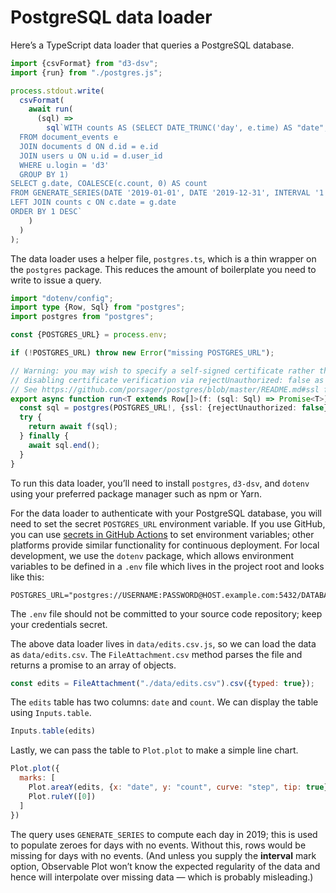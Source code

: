 # PostgreSQL data loader

Here’s a TypeScript data loader that queries a PostgreSQL database.

```ts run=false
import {csvFormat} from "d3-dsv";
import {run} from "./postgres.js";

process.stdout.write(
  csvFormat(
    await run(
      (sql) =>
        sql`WITH counts AS (SELECT DATE_TRUNC('day', e.time) AS "date", COUNT(*) AS "count"
  FROM document_events e
  JOIN documents d ON d.id = e.id
  JOIN users u ON u.id = d.user_id
  WHERE u.login = 'd3'
  GROUP BY 1)
SELECT g.date, COALESCE(c.count, 0) AS count
FROM GENERATE_SERIES(DATE '2019-01-01', DATE '2019-12-31', INTERVAL '1 DAY') AS g(date)
LEFT JOIN counts c ON c.date = g.date
ORDER BY 1 DESC`
    )
  )
);
```

The data loader uses a helper file, `postgres.ts`, which is a thin wrapper on the `postgres` package. This reduces the amount of boilerplate you need to write to issue a query.

```ts run=false
import "dotenv/config";
import type {Row, Sql} from "postgres";
import postgres from "postgres";

const {POSTGRES_URL} = process.env;

if (!POSTGRES_URL) throw new Error("missing POSTGRES_URL");

// Warning: you may wish to specify a self-signed certificate rather than
// disabling certificate verification via rejectUnauthorized: false as below.
// See https://github.com/porsager/postgres/blob/master/README.md#ssl for more.
export async function run<T extends Row[]>(f: (sql: Sql) => Promise<T>): Promise<T> {
  const sql = postgres(POSTGRES_URL!, {ssl: {rejectUnauthorized: false}});
  try {
    return await f(sql);
  } finally {
    await sql.end();
  }
}
```

<div class="note">

To run this data loader, you’ll need to install `postgres`, `d3-dsv`, and `dotenv` using your preferred package manager such as npm or Yarn.

</div>

For the data loader to authenticate with your PostgreSQL database, you will need to set the secret `POSTGRES_URL` environment variable. If you use GitHub, you can use [secrets in GitHub Actions](https://docs.github.com/en/actions/security-guides/using-secrets-in-github-actions) to set environment variables; other platforms provide similar functionality for continuous deployment. For local development, we use the `dotenv` package, which allows environment variables to be defined in a `.env` file which lives in the project root and looks like this:

```
POSTGRES_URL="postgres://USERNAME:PASSWORD@HOST.example.com:5432/DATABASE"
```

<div class="warning">

The `.env` file should not be committed to your source code repository; keep your credentials secret.

</div>

The above data loader lives in `data/edits.csv.js`, so we can load the data as `data/edits.csv`. The `FileAttachment.csv` method parses the file and returns a promise to an array of objects.

```js echo
const edits = FileAttachment("./data/edits.csv").csv({typed: true});
```

The `edits` table has two columns: `date` and `count`. We can display the table using `Inputs.table`.

```js echo
Inputs.table(edits)
```

Lastly, we can pass the table to `Plot.plot` to make a simple line chart.

```js echo
Plot.plot({
  marks: [
    Plot.areaY(edits, {x: "date", y: "count", curve: "step", tip: true}),
    Plot.ruleY([0])
  ]
})
```

<div class="tip">

The query uses `GENERATE_SERIES` to compute each day in 2019; this is used to populate zeroes for days with no events. Without this, rows would be missing for days with no events. (And unless you supply the **interval** mark option, Observable Plot won’t know the expected regularity of the data and hence will interpolate over missing data — which is probably misleading.)

</div>
